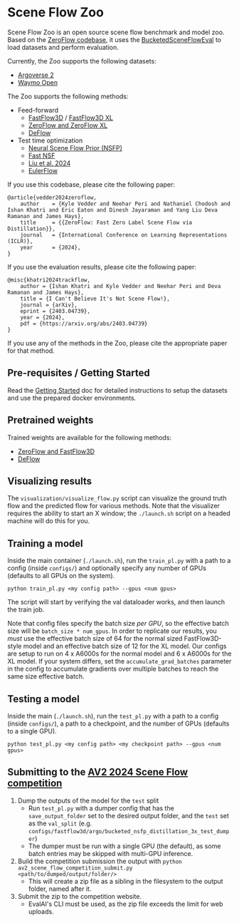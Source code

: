 # Scene Flow Zoo

Scene Flow Zoo is an open source scene flow benchmark and model zoo. Based on the [ZeroFlow codebase](http://github.com/kylevedder/zeroflow), it uses the [BucketedSceneFlowEval](https://github.com/kylevedder/BucketedSceneFlowEval) to load datasets and perform evaluation.

Currently, the Zoo supports the following datasets:

 - [Argoverse 2](https://www.argoverse.org/)
 - [Waymo Open](https://waymo.com/open/)

The Zoo supports the following methods:

 - Feed-forward
   - [FastFlow3D](https://arxiv.org/abs/2103.01306) / [FastFlow3D XL](https://vedder.io/zeroflow)
   - [ZeroFlow and ZeroFlow XL](https://vedder.io/zeroflow)
   - [DeFlow](https://arxiv.org/abs/2401.16122)
 - Test time optimization
   - [Neural Scene Flow Prior (NSFP)](https://arxiv.org/abs/2111.01253)
   - [Fast NSF](https://arxiv.org/abs/2304.09121)
   - [Liu et al. 2024](https://arxiv.org/abs/2403.16116)
   - [EulerFlow](https://vedder.io/eulerflow)
 

If you use this codebase, please cite the following paper:

```
@article{vedder2024zeroflow,
    author    = {Kyle Vedder and Neehar Peri and Nathaniel Chodosh and Ishan Khatri and Eric Eaton and Dinesh Jayaraman and Yang Liu Deva Ramanan and James Hays},
    title     = {{ZeroFlow: Fast Zero Label Scene Flow via Distillation}},
    journal   = {International Conference on Learning Representations (ICLR)},
    year      = {2024},
}
```

If you use the evaluation results, please cite the following paper:

```
@misc{khatri2024trackflow,
    author = {Ishan Khatri and Kyle Vedder and Neehar Peri and Deva Ramanan and James Hays},
    title = {I Can't Believe It's Not Scene Flow!},
    journal = {arXiv},
    eprint = {2403.04739},
    year = {2024},
    pdf = {https://arxiv.org/abs/2403.04739}
}
```

If you use any of the methods in the Zoo, please cite the appropriate paper for that method.

## Pre-requisites / Getting Started

Read the [Getting Started](./GETTING_STARTED.md) doc for detailed instructions to setup the datasets and use the prepared docker environments.

## Pretrained weights

Trained weights are available for the following methods:
 
 - [ZeroFlow and FastFlow3D](https://github.com/kylevedder/zeroflow_weights)
 - [DeFlow](https://github.com/KTH-RPL/DeFlow)

## Visualizing results

The `visualization/visualize_flow.py` script can visualize the ground truth flow and the predicted flow for various methods. Note that the visualizer requires the ability to start an X window; the `./launch.sh` script on a headed machine will do this for you.

## Training a model

 Inside the main container (`./launch.sh`), run the `train_pl.py` with a path to a config (inside `configs/`) and optionally specify any number of GPUs (defaults to all GPUs on the system).

```
python train_pl.py <my config path> --gpus <num gpus>
```

The script will start by verifying the val dataloader works, and then launch the train job.

Note that config files specify the batch size _per GPU_, so the effective batch size will be `batch_size * num_gpus`. In order to replicate our results, you _must_ use the effective batch size of 64 for the normal sized FastFlow3D-style model and an effective batch size of 12 for the XL model. Our configs are setup to run on 4 x A6000s for the normal model and 6 x A6000s for the XL model. If your system differs, set the `accumulate_grad_batches` parameter in the config to accumulate gradients over multiple batches to reach the same size effective batch.

## Testing a model

Inside the main  (`./launch.sh`), run the `test_pl.py` with a path to a config (inside `configs/`), a path to a checkpoint, and the number of GPUs (defaults to a single GPU).

```
python test_pl.py <my config path> <my checkpoint path> --gpus <num gpus>
```


## Submitting to the [AV2 2024 Scene Flow competition](https://www.argoverse.org/sceneflow)

1. Dump the outputs of the model for the `test` split
    - Run `test_pl.py` with a dumper config that has the `save_output_folder` set to the desired output folder, and the `test` set as the `val_split` (e.g. `configs/fastflow3d/argo/bucketed_nsfp_distillation_3x_test_dumper`)
    - The dumper must be run with a single GPU (the default), as some batch entries may be skipped with multi-GPU inference.
2. Build the competition submission the output with `python av2_scene_flow_competition_submit.py <path/to/dumped/output/folder/>`
    - This will create a zip file as a sibling in the filesystem to the output folder, named after it.
3. Submit the zip to the competition website.
    - EvalAI's CLI must be used, as the zip file exceeds the limit for web uploads.
